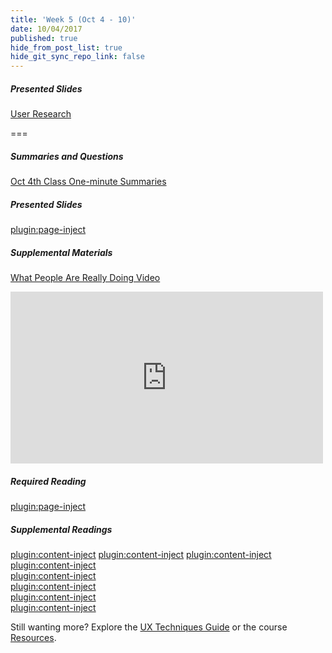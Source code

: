 ```yaml
---
title: 'Week 5 (Oct 4 - 10)'
date: 10/04/2017
published: true
hide_from_post_list: true
hide_git_sync_repo_link: false
---
```


##### Presented Slides
[User Research](https://swipe.to/9967fp)

===

##### Summaries and Questions  
[Oct 4th Class One-minute Summaries](https://canvas.sfu.ca/courses/36662/assignments/267534)

##### Presented Slides  
[plugin:page-inject](/all-slides/unit-05)

##### Supplemental Materials  
[What People Are Really Doing Video](http://vimeo.com/album/169777/video/7099570)  
<div class="embed-responsive embed-responsive-16by9"><iframe src="https://player.vimeo.com/video/7099570" width="500" height="275" frameborder="0" webkitallowfullscreen mozallowfullscreen allowfullscreen></iframe></div>

##### Required Reading  
[plugin:page-inject](/all-readings/unit-05)

##### Supplemental Readings  
[plugin:content-inject](/topics-guide/how-to-understand-and-communicate-peoples-needs-and-behaviors/contextual-inquiry)
[plugin:content-inject](/topics-guide/how-to-understand-and-communicate-peoples-needs-and-behaviors/empathy-maps)
[plugin:content-inject](/topics-guide/how-to-understand-and-communicate-peoples-needs-and-behaviors/interviews)  
[plugin:content-inject](/topics-guide/how-to-understand-and-communicate-peoples-needs-and-behaviors/job-stories)  
[plugin:content-inject](/topics-guide/how-to-understand-and-communicate-peoples-needs-and-behaviors/personas-proto)    
[plugin:content-inject](/topics-guide/how-to-understand-and-communicate-peoples-needs-and-behaviors/surveys)  
[plugin:content-inject](/topics-guide/how-to-understand-and-communicate-peoples-needs-and-behaviors/task-analysis)  
[plugin:content-inject](/topics-guide/how-to-understand-and-communicate-peoples-needs-and-behaviors/user-research)  

Still wanting more? Explore the [UX Techniques Guide](../../topics-guide) or the course [Resources](../../resources).
